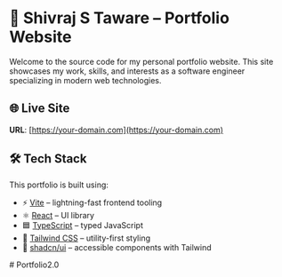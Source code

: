 # 🚀 Shivraj S Taware – Portfolio Website

Welcome to the source code for my personal portfolio website. This site showcases my work, skills, and interests as a software engineer specializing in modern web technologies.

## 🌐 Live Site

**URL**: [https://your-domain.com](https://your-domain.com)

## 🛠️ Tech Stack

This portfolio is built using:

- ⚡ [Vite](https://vitejs.dev/) – lightning-fast frontend tooling
- ⚛️ [React](https://reactjs.org/) – UI library
- 🟦 [TypeScript](https://www.typescriptlang.org/) – typed JavaScript
- 🎨 [Tailwind CSS](https://tailwindcss.com/) – utility-first styling
- 🧩 [shadcn/ui](https://ui.shadcn.dev/) – accessible components with Tailwind

#   P o r t f o l i o 2 . 0  
 